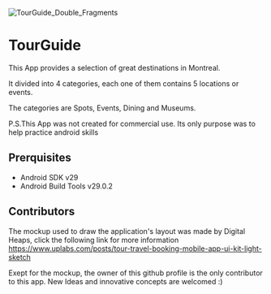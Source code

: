 ![TourGuide_Double_Fragments](https://user-images.githubusercontent.com/48886200/73866060-f7b2ce80-4822-11ea-8a96-ce1fbf195f99.png)

# TourGuide
 
This App provides a selection of great destinations in Montreal.

It divided into 4 categories, each one of them contains 5 locations or events.

The categories are Spots, Events, Dining and Museums.

P.S.This App was not created for commercial use. Its only purpose was to help practice android skills

## Prerquisites 

* Android SDK v29
* Android Build Tools v29.0.2

## Contributors

The mockup used to draw the application's layout was made by Digital Heaps, click the following link for more information https://www.uplabs.com/posts/tour-travel-booking-mobile-app-ui-kit-light-sketch

Exept for the mockup, the owner of this github profile is the only contributor to this app. New Ideas and innovative concepts are welcomed :)
